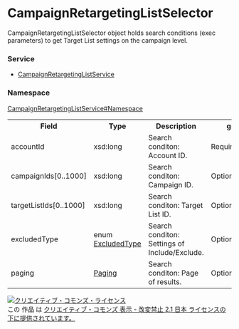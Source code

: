 # CampaignRetargetingListSelector
CampaignRetargetingListSelector object holds search conditions (exec parameters) to get Target List settings on the campaign level.

### Service
+ [CampaignRetargetingListService](../../services/CampaignRetargetingListService.md)

### Namespace
[CampaignRetargetingListService#Namespace](../../services/CampaignRetargetingListService.md#namespace)

<table>
 <tr>
  <th>Field</th>
  <th>Type</th>
  <th>Description</th>
  <th>get</th>
 </tr>
 <tr>
  <td>accountId</td>
  <td>xsd:long</td>
  <td>Search conditon: Account ID.</td>
  <td>Requirement</td>
 </tr>
 <tr>
  <td>campaignIds[0..1000]</td>
  <td>xsd:long</td>
  <td>Search conditon: Campaign ID.</td>
  <td>Optional</td>
 </tr>
 <tr>
  <td>targetListIds[0..1000]</td>
  <td>xsd:long</td>
  <td>Search conditon: Target List ID.</td>
  <td>Optional</td>
 </tr>
 <tr>
  <td>excludedType</td>
  <td>enum <a href="ExcludedType.md">ExcludedType</a></td>
  <td>Search conditon: Settings of Include/Exclude.</td>
  <td>Optional</td>
 </tr>
 <tr>
  <td>paging</td>
  <td><a href="../Common/Paging.md">Paging</a></td>
  <td>Search conditon: Page of results.</td>
  <td>Optional</td>
 </tr>
</table>

<a rel="license" href="http://creativecommons.org/licenses/by-nd/2.1/jp/"><img alt="クリエイティブ・コモンズ・ライセンス" style="border-width:0" src="https://i.creativecommons.org/l/by-nd/2.1/jp/88x31.png" /></a><br />この 作品 は <a rel="license" href="http://creativecommons.org/licenses/by-nd/2.1/jp/">クリエイティブ・コモンズ 表示 - 改変禁止 2.1 日本 ライセンスの下に提供されています。</a>
